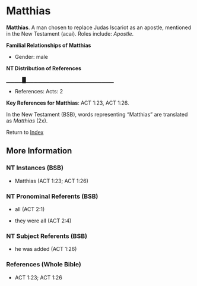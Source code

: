 # Matthias
**Matthias**. 
A man chosen to replace Judas Iscariot as an apostle, mentioned in the New Testament (acai). 
Roles include: 
_Apostle_. 




**Familial Relationships of Matthias**


* Gender: male


**NT Distribution of References**

▁▁▁▁█▁▁▁▁▁▁▁▁▁▁▁▁▁▁▁▁▁▁▁▁▁▁
* References: Acts: 2



**Key References for Matthias**: 
ACT 1:23, ACT 1:26. 




In the New Testament (BSB), words representing “Matthias” are translated as 
*Matthias* (2x). 


Return to [Index](00-Index.md)

## More Information

### NT Instances (BSB)

* Matthias (ACT 1:23; ACT 1:26)



### NT Pronominal Referents (BSB)

* all (ACT 2:1)

* they were all (ACT 2:4)



### NT Subject Referents (BSB)

* he was added (ACT 1:26)



### References (Whole Bible)

* ACT 1:23; ACT 1:26



